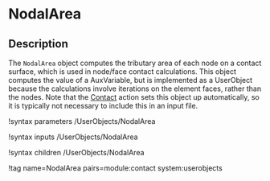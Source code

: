 # NodalArea

## Description

<!-- The `NodalArea` computes the nodal area along the boundaries. This object is typically utilized in contact simulations while computing the contact pressure along the interface
(see [ContactPressureAux](auxkernels/ContactPressureAux.md)). -->

The `NodalArea` object computes the tributary area of each node on a contact surface, which is used in node/face contact calculations. This object computes the value of a AuxVariable, but is implemented as a UserObject because the calculations involve iterations on the element faces, rather than the nodes. Note that the [Contact](Contact/index.md) action sets this object up automatically, so it is typically not necessary to include this in an input file.


!syntax parameters /UserObjects/NodalArea

!syntax inputs /UserObjects/NodalArea

!syntax children /UserObjects/NodalArea

!tag name=NodalArea pairs=module:contact system:userobjects
